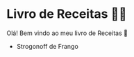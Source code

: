 # Livro de Receitas :woman_cook:

Olá! Bem vindo ao meu livro de Receitas :wave:

- Strogonoff de Frango